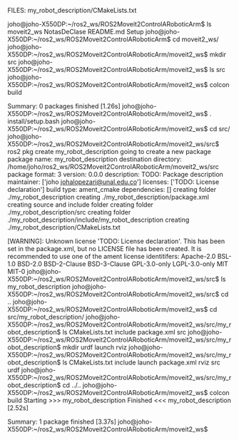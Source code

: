 FILES: my_robot_description/CMakeLists.txt

joho@joho-X550DP:~/ros2_ws/ROS2Moveit2ControlARoboticArm$ ls
moveit2_ws  NotasDeClase  README.md  Setup
joho@joho-X550DP:~/ros2_ws/ROS2Moveit2ControlARoboticArm$ cd moveit2_ws/
joho@joho-X550DP:~/ros2_ws/ROS2Moveit2ControlARoboticArm/moveit2_ws$ mkdir src
joho@joho-X550DP:~/ros2_ws/ROS2Moveit2ControlARoboticArm/moveit2_ws$ ls
src
joho@joho-X550DP:~/ros2_ws/ROS2Moveit2ControlARoboticArm/moveit2_ws$ colcon build
                     
Summary: 0 packages finished [1.26s]
joho@joho-X550DP:~/ros2_ws/ROS2Moveit2ControlARoboticArm/moveit2_ws$ . install/setup.bash
joho@joho-X550DP:~/ros2_ws/ROS2Moveit2ControlARoboticArm/moveit2_ws$ cd src/
joho@joho-X550DP:~/ros2_ws/ROS2Moveit2ControlARoboticArm/moveit2_ws/src$ ros2 pkg create my_robot_description
going to create a new package
package name: my_robot_description
destination directory: /home/joho/ros2_ws/ROS2Moveit2ControlARoboticArm/moveit2_ws/src
package format: 3
version: 0.0.0
description: TODO: Package description
maintainer: ['joho <johalopezari@unal.edu.co>']
licenses: ['TODO: License declaration']
build type: ament_cmake
dependencies: []
creating folder ./my_robot_description
creating ./my_robot_description/package.xml
creating source and include folder
creating folder ./my_robot_description/src
creating folder ./my_robot_description/include/my_robot_description
creating ./my_robot_description/CMakeLists.txt

[WARNING]: Unknown license 'TODO: License declaration'.  This has been set in the package.xml, but no LICENSE file has been created.
It is recommended to use one of the ament license identitifers:
Apache-2.0
BSL-1.0
BSD-2.0
BSD-2-Clause
BSD-3-Clause
GPL-3.0-only
LGPL-3.0-only
MIT
MIT-0
joho@joho-X550DP:~/ros2_ws/ROS2Moveit2ControlARoboticArm/moveit2_ws/src$ ls
my_robot_description
joho@joho-X550DP:~/ros2_ws/ROS2Moveit2ControlARoboticArm/moveit2_ws/src$ cd ..
joho@joho-X550DP:~/ros2_ws/ROS2Moveit2ControlARoboticArm/moveit2_ws$ cd src/my_robot_description/
joho@joho-X550DP:~/ros2_ws/ROS2Moveit2ControlARoboticArm/moveit2_ws/src/my_robot_description$ ls
CMakeLists.txt  include  package.xml  src
joho@joho-X550DP:~/ros2_ws/ROS2Moveit2ControlARoboticArm/moveit2_ws/src/my_robot_description$ mkdir urdf launch rviz
joho@joho-X550DP:~/ros2_ws/ROS2Moveit2ControlARoboticArm/moveit2_ws/src/my_robot_description$  ls
CMakeLists.txt  include  launch  package.xml  rviz  src  urdf
joho@joho-X550DP:~/ros2_ws/ROS2Moveit2ControlARoboticArm/moveit2_ws/src/my_robot_description$ cd ../..
joho@joho-X550DP:~/ros2_ws/ROS2Moveit2ControlARoboticArm/moveit2_ws$ colcon build
Starting >>> my_robot_description
Finished <<< my_robot_description [2.52s]                  

Summary: 1 package finished [3.37s]
joho@joho-X550DP:~/ros2_ws/ROS2Moveit2ControlARoboticArm/moveit2_ws$ 


